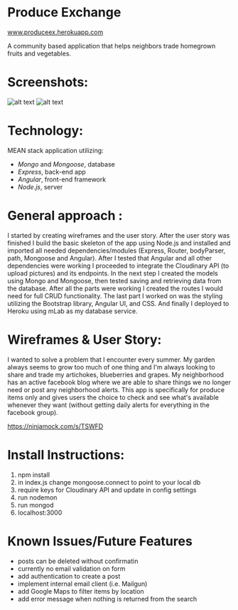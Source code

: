 # Produce Exchange
www.produceex.herokuapp.com

A community based application that helps neighbors trade homegrown fruits and vegetables. 

# Screenshots:

![alt text](http://res.cloudinary.com/dia36odnd/image/upload/v1465583662/Screen_Shot_2016-06-10_at_9.38.30_AM_clc5wl.png "Landing page")
![alt text](http://res.cloudinary.com/dia36odnd/image/upload/v1465583652/Screen_Shot_2016-06-10_at_9.39.25_AM_ffzx7u.png "create a post")

# Technology:
MEAN stack application utilizing: 
* *Mongo* and *Mongoose*, database 
* *Express*, back-end app
* *Angular*, front-end framework 
* *Node.js*, server


# General approach :
I started by creating wireframes and the user story. After the user story was finished I build the basic skeleton of the app using Node.js and installed and imported all needed dependencies/modules (Express, Router, bodyParser, path, Mongoose and Angular). After I tested that Angular and all other dependencies were working I proceeded to integrate the Cloudinary API (to upload pictures) and its endpoints. In the next step I created the models using Mongo and Mongoose, then tested saving and retrieving data from the database. After all the parts were working I created the routes I would need for full CRUD functionality. The last part I worked on was the styling utilizing the Bootstrap library, Angular UI, and CSS. 
And finally I deployed to Heroku using mLab as my database service.

# Wireframes & User Story:
 I wanted to solve a problem that I encounter every summer. My garden always seems to grow too much of one thing and I'm always looking to share and trade my artichokes, blueberries and grapes. My neighborhood has an active facebook blog where we are able to share things we no longer need or post any neighborhood alerts. This app is specifically for produce items only and gives users the choice to check and see what's available whenever they want (without getting daily alerts for everything in the facebook group).

https://ninjamock.com/s/TSWFD

# Install Instructions:
1. npm install
2. in index.js change mongoose.connect to point to your local db
3. require keys for Cloudinary API and update in config settings
4. run nodemon
5. run mongod 
6. localhost:3000

# Known Issues/Future Features
- posts can be deleted without confirmatin
- currently no email validation on form
- add authentication to create a post
- implement internal email client (i.e. Mailgun)
- add Google Maps to filter items by location
- add error message when nothing is returned from the search

